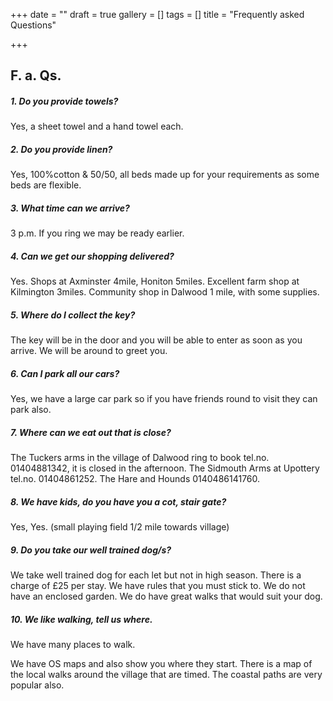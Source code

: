 +++
date = ""
draft = true
gallery = []
tags = []
title = "Frequently asked Questions"

+++
## F. a. Qs.

##### 1. Do you provide towels?

Yes, a sheet towel and a hand towel each.

##### 2. Do you provide linen?

Yes, 100%cotton & 50/50, all beds made up for your requirements as  some beds are flexible.

##### 3. What time can we arrive?

3 p.m. If you ring we may be ready earlier.

##### 4. Can we get our shopping delivered?

Yes. Shops at Axminster 4mile, Honiton 5miles. Excellent  farm shop at Kilmington 3miles. Community shop in Dalwood 1 mile, with some supplies.

##### 5. Where do I collect the key?

The key will be in the door and you will be able to enter as soon as you arrive. We will be around to greet you.

##### 6. Can I park all our cars?

Yes, we have a large car park so if you have friends round to visit they can park also.

##### 7. Where can we eat out that is close?

The Tuckers arms in the village of Dalwood ring to book tel.no. 01404881342, it is closed in the afternoon.  The Sidmouth Arms at Upottery tel.no. 01404861252. The Hare and Hounds 0140486141760.

##### 8. We have kids, do you have you a cot, stair gate?

Yes, Yes. (small playing field 1/2 mile towards village)

##### 9. Do you take our well trained dog/s?

We take well trained dog for each let but not in high season. There is a charge of £25 per stay. We have rules that you must stick to. We do not have an enclosed garden. We do have great walks that would suit your dog.

##### 10. We like walking, tell us where.

We have many places to walk.

We have OS maps and also show you where they start. There is a map of the local walks around the village that are timed. The coastal paths are very popular also.